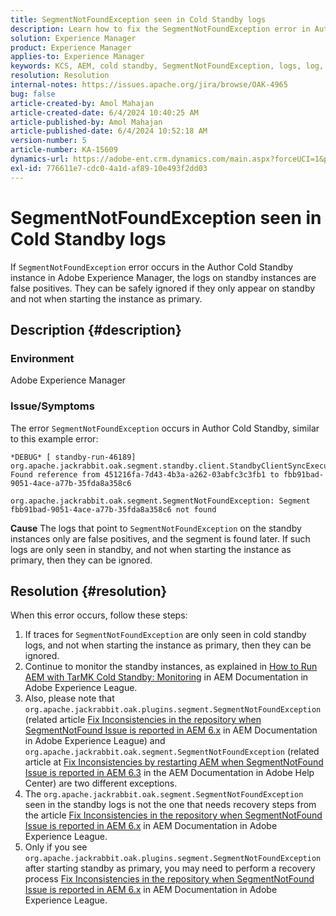 ```yaml
---
title: SegmentNotFoundException seen in Cold Standby logs
description: Learn how to fix the SegmentNotFoundException error in Author Cold Standby instance in Adobe Experience Manager.
solution: Experience Manager
product: Experience Manager
applies-to: Experience Manager
keywords: KCS, AEM, cold standby, SegmentNotFoundException, logs, log, Adobe Experience Manager
resolution: Resolution
internal-notes: https://issues.apache.org/jira/browse/OAK-4965
bug: false
article-created-by: Amol Mahajan
article-created-date: 6/4/2024 10:40:25 AM
article-published-by: Amol Mahajan
article-published-date: 6/4/2024 10:52:18 AM
version-number: 5
article-number: KA-15609
dynamics-url: https://adobe-ent.crm.dynamics.com/main.aspx?forceUCI=1&pagetype=entityrecord&etn=knowledgearticle&id=3dad98d8-5e22-ef11-840b-6045bd006704
exl-id: 776611e7-cdc0-4a1d-af89-10e493f2dd03
---
```

# SegmentNotFoundException seen in Cold Standby logs


If `SegmentNotFoundException` error occurs in the Author Cold Standby instance in Adobe Experience Manager, the logs on standby instances are false positives. They can be safely ignored if they only appear on standby and not when starting the instance as primary.

## Description {#description}


### Environment

Adobe Experience Manager



### Issue/Symptoms

The error `SegmentNotFoundException` occurs in Author Cold Standby, similar to this example error:


```
*DEBUG* [ standby-run-46189]  org.apache.jackrabbit.oak.segment.standby.client.StandbyClientSyncExecution Found reference from 451216fa-7d43-4b3a-a262-03abfc3c3fb1 to fbb91bad-9051-4ace-a77b-35fda8a358c6

org.apache.jackrabbit.oak.segment.SegmentNotFoundException: Segment fbb91bad-9051-4ace-a77b-35fda8a358c6 not found
```


<b>Cause</b>
 The logs that point to `SegmentNotFoundException` on the standby instances only are false positives, and the segment is found later.
 If such logs are only seen in standby, and not when starting the instance as primary, then they can be ignored.




## Resolution {#resolution}


When this error occurs, follow these steps:

1. If traces for `SegmentNotFoundException` are only seen in cold standby logs, and not when starting the instance as primary, then they can be ignored.
2. Continue to monitor the standby instances, as explained in [How to Run AEM with TarMK Cold Standby: Monitoring](https://docs.adobe.com/content/help/en/experience-manager-65/deploying/deploying/tarmk-cold-standby.html#monitoring) in AEM Documentation in Adobe Experience League.
3. Also, please note that `org.apache.jackrabbit.oak.plugins.segment.SegmentNotFoundException` (related article [Fix Inconsistencies in the repository when SegmentNotFound Issue is reported in AEM 6.x](https://helpx.adobe.com/experience-manager/kb/fix-inconsistencies-in-the-repository-when-segmentnotfound-issue.html) in AEM Documentation in Adobe Experience League) and `org.apache.jackrabbit.oak.segment.SegmentNotFoundException` (related article at [Fix Inconsistencies by restarting AEM when SegmentNotFound Issue is reported in AEM 6.3](https://helpx.adobe.com/au/experience-manager/kb/fix-inconsistencies-by-restarting-AEM-when-segmentNotFound-issue-is-reported-in-AEM.html) in the AEM Documentation in Adobe Help Center) are two different exceptions.
4. The `org.apache.jackrabbit.oak.segment.SegmentNotFoundException` seen in the standby logs is not the one that needs recovery steps from the article [Fix Inconsistencies in the repository when SegmentNotFound Issue is reported in AEM 6.x](https://helpx.adobe.com/experience-manager/kb/fix-inconsistencies-in-the-repository-when-segmentnotfound-issue.html) in AEM Documentation in Adobe Experience League.
5. Only if you see `org.apache.jackrabbit.oak.plugins.segment.SegmentNotFoundException` after starting standby as primary, you may need to perform a recovery process [Fix Inconsistencies in the repository when SegmentNotFound Issue is reported in AEM 6.x](https://helpx.adobe.com/experience-manager/kb/fix-inconsistencies-in-the-repository-when-segmentnotfound-issue.html) in AEM Documentation in Adobe Experience League.
